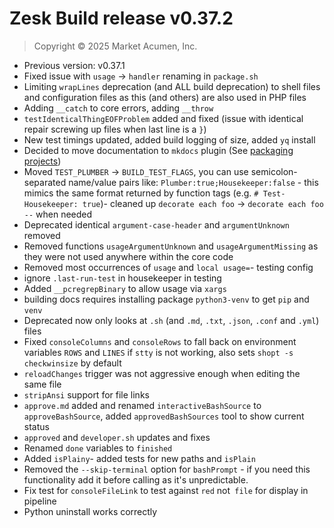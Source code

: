 # Zesk Build release v0.37.2

> Copyright &copy; 2025 Market Acumen, Inc.

- Previous version: v0.37.1
- Fixed issue with `usage` -> `handler` renaming in `package.sh`
- Limiting `wrapLines` deprecation (and ALL build deprecation) to shell files and configuration files as this (and
  others) are also used in PHP files
- Adding `__catch` to core errors, adding `__throw`
- `testIdenticalThingEOFProblem` added and fixed (issue with identical repair screwing up files when last line is a `}`)
- New test timings updated, added build logging of size, added `yq` install
- Decided to move documentation to `mkdocs`
  plugin (See [packaging projects](https://packaging.python.org/en/latest/tutorials/packaging-projects/))
- Moved `TEST_PLUMBER` -> `BUILD_TEST_FLAGS`, you can use semicolon-separated name/value pairs like:
  `Plumber:true;Housekeeper:false` - this mimics the same format returned by function tags (e.g.
  `# Test-Housekeeper: true`)- cleaned up `decorate each foo` -> `decorate each foo --` when needed
- Deprecated identical `argument-case-header` and `argumentUnknown` removed
- Removed functions `usageArgumentUnknown` and `usageArgumentMissing` as they were not used anywhere within the core
  code
- Removed most occurrences of `usage` and `local usage=`- testing config
- ignore `.last-run-test` in housekeeper in testing
- Added `__pcregrepBinary` to allow usage via `xargs`
- building docs requires installing package `python3-venv` to get `pip` and `venv`
- Deprecated now only looks at `.sh` (and `.md`, `.txt`, `.json`, `.conf` and `.yml`) files
- Fixed `consoleColumns` and `consoleRows` to fall back on environment variables `ROWS` and `LINES` if `stty` is not working, also sets `shopt -s checkwinsize` by default
- `reloadChanges` trigger was not aggressive enough when editing the same file
- `stripAnsi` support for file links
- `approve.md` added and renamed `interactiveBashSource` to `approveBashSource`, added `approvedBashSources` tool to show current status
- `approved` and `developer.sh` updates and fixes
- Renamed `done` variables to `finished`
- Added `isPlainy`- added tests for new paths and `isPlain`
- Removed the `--skip-terminal` option for `bashPrompt` - if you need this functionality add it before calling as it's unpredictable.
- Fix test for `consoleFileLink` to test against `red` not` file` for display in pipeline
- Python uninstall works correctly
